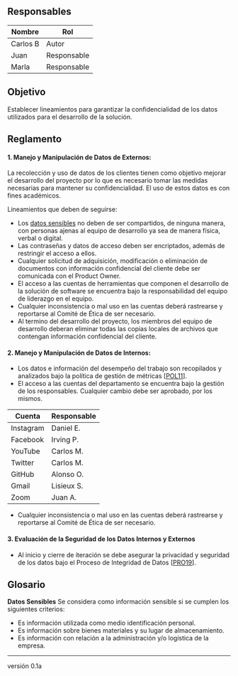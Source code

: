 ## Responsables
| Nombre    | Rol               | 
| --------- | ----------------- | 
| Carlos B  | Autor             | 
| Juan      | Responsable       |
| Marla     | Responsable       |

## Objetivo
Establecer lineamientos para garantizar la confidencialidad de los datos utilizados para el desarrollo de la solución.

## Reglamento

#### 1. Manejo y Manipulación de Datos de Externos:
La recolección y uso de datos de los clientes tienen como objetivo mejorar el desarrollo del proyecto por lo que es necesario tomar las medidas necesarias para mantener su confidencialidad. El uso de estos datos es con fines académicos.

Lineamientos que deben de seguirse:
- Los <a href="#glosario1">datos sensibles</a> no deben de ser compartidos, de ninguna manera, con personas ajenas al equipo de desarrollo ya sea de manera física, verbal o digital.
- Las contraseñas y datos de acceso deben ser encriptados, además de restringir el acceso a ellos.
- Cualquier solicitud de adquisición, modificación o eliminación de documentos con información confidencial del cliente debe ser comunicada con el Product Owner.
- El acceso a las cuentas de herramientas que componen el desarrollo de la solución de software se encuentra bajo la responsabilidad del equipo de liderazgo en el equipo.
- Cualquier inconsistencia o mal uso en las cuentas deberá rastrearse y reportarse al Comité de Ética de ser necesario.
- Al termino del desarrollo del proyecto, los miembros del equipo de desarrollo deberan eliminar todas las copias locales de archivos que contengan información confidencial del cliente.



#### 2. Manejo y Manipulación de Datos de Internos:
- Los datos e información del desempeño del trabajo son recopilados y analizados bajo la política de gestión de métricas [<a href="https://github.com/novaDepto/Nova/wiki/Pol%C3%ADtica-de-gestión-de-métricas">POL11</a>].
- El acceso a las cuentas del departamento se encuentra bajo la gestión de los responsables. Cualquier cambio debe ser aprobado, por los mismos.

| Cuenta         |  Responsable |
| --------       | ------------ | 
| Instagram      | Daniel E.    | 
| Facebook       | Irving P.    | 
| YouTube        | Carlos M.    | 
| Twitter        | Carlos M.    | 
| GitHub         | Alonso O.    |
| Gmail          | Lisieux S.   |
| Zoom           | Juan A.      |

- Cualquier inconsistencia o mal uso en las cuentas deberá rastrearse y reportarse al Comité de Ética de ser necesario.

#### 3. Evaluación de la Seguridad de los Datos Internos y Externos
- Al inicio y cierre de iteración se debe asegurar la privacidad y seguridad de los datos bajo el Proceso de Integridad de Datos [<a href="https://github.com/novaDepto/Nova/wiki/Proceso-integridad-de-datos">PRO19</a>].   

## Glosario
<b id="glosario1">Datos Sensibles</b>
Se considera como información sensible si se cumplen los siguientes criterios:

- Es información utilizada como medio identificación personal.
- Es información sobre bienes materiales y su lugar de almacenamiento.
- Es información con relación a la administración y/o logística de la empresa.

***
versión 0.1a